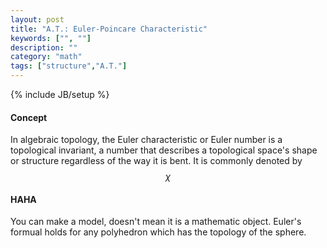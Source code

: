 ```yaml
---
layout: post
title: "A.T.: Euler-Poincare Characteristic"
keywords: ["", ""]
description: ""
category: "math"
tags: ["structure","A.T."]
---
```

{% include JB/setup %}

#### Concept
In algebraic topology, the Euler characteristic or Euler number is a topological
invariant, a number that describes a topological space's shape or structure
regardless of the way it is bent. It is commonly denoted by $$\chi$$

#### HAHA
You can make a model, doesn't mean it is a mathematic object.
Euler's formual holds for any polyhedron which has the topology of the sphere.

